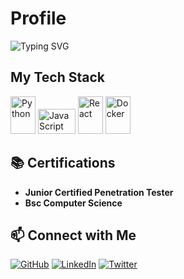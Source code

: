 # Profile

![Typing SVG](https://readme-typing-svg.herokuapp.com?font=Fira+Code&size=22&duration=10000&lines=Welcome+to+my+Professional+Profile!;Here+is+my+tech+stack;Learning+and+sharing+my+journey+in+the+world+of+cybersecurity,+Ethical+Hacking,+and+💻+Penetration+Testing.)

## My Tech Stack

<p>
  <img src="https://cdn.jsdelivr.net/gh/devicons/devicon/icons/python/python-original.svg" width="40" height="60" alt="Python" />

  <img src="https://cdn.jsdelivr.net/gh/devicons/devicon/icons/javascript/javascript-original.svg" width="60" height="40" alt="JavaScript" />

  <img src="https://cdn.jsdelivr.net/gh/devicons/devicon/icons/react/react-original.svg" width="40" height="60" alt="React" />

  <img src="https://cdn.jsdelivr.net/gh/devicons/devicon/icons/docker/docker-original.svg" width="40" height="60" alt="Docker" />
</p>

## 📚 Certifications

- **Junior Certified Penetration Tester**  
- **Bsc Computer Science**  


## 📫 Connect with Me

[![GitHub](https://img.shields.io/badge/GitHub-100000?style=for-the-badge&logo=github&logoColor=white)](https://github.com/C9B3RD3Vi1)
[![LinkedIn](https://img.shields.io/badge/LinkedIn-0A66C2?style=for-the-badge&logo=linkedin&logoColor=white)](https://linkedin.com/in/yourprofile)
[![Twitter](https://img.shields.io/badge/Twitter-1DA1F2?style=for-the-badge&logo=twitter&logoColor=white)](https://twitter.com/yourhandle)
